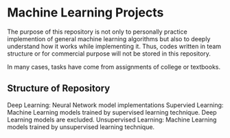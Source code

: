 # Machine Learning Projects

The purpose of this repository is not only to personally practice implemention of general machine learning algorithms but also to deeply understand how it works while implementing it. Thus, codes written in team structure or for commercial purpose will not be stored in this repository. 

In many cases, tasks have come from assignments of college or textbooks.


## Structure of Repository

Deep Learning: Neural Network model implementations 
Supervied Learning: Machine Learning models trained by supervised learning technique. Deep Learning models are excluded.
Unsupervised Learning: Machine Learning models trained by unsupervised learning technique.
